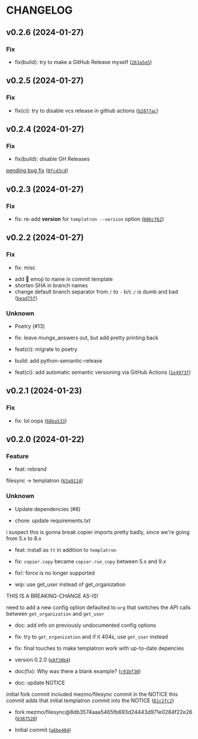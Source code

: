 # CHANGELOG



## v0.2.6 (2024-01-27)

### Fix

* fix(build): try to make a GitHub Release myself ([`263a5e5`](https://github.com/charlesthomas/templatron/commit/263a5e5b14b9eb40ba864a0768f66cf2861f46a5))


## v0.2.5 (2024-01-27)

### Fix

* fix(ci): try to disable vcs release in github actions ([`b2877ac`](https://github.com/charlesthomas/templatron/commit/b2877ac0aee077f4c9a88574833f1f8c3c13c43f))


## v0.2.4 (2024-01-27)

### Fix

* fix(build): disable GH Releases

[pending bug fix](https://github.com/python-semantic-release/python-semantic-release/issues/818) ([`0fcd3cd`](https://github.com/charlesthomas/templatron/commit/0fcd3cdf98bade3537e2237ba44716f2aeb792f6))


## v0.2.3 (2024-01-27)

### Fix

* fix: re-add __version__ for `templatron --version` option ([`086cf62`](https://github.com/charlesthomas/templatron/commit/086cf62bfaab8ba3465d74679b4808bf97615662))


## v0.2.2 (2024-01-27)

### Fix

* fix: misc

- add 🤖 emoji to name in commit template
- shorten SHA in branch names
- change default branch separator from `/` to `-` b/c `/` is dumb and bad ([`bead75f`](https://github.com/charlesthomas/templatron/commit/bead75fe30b8d84708de15f9d1037e6b9cb6ec57))

### Unknown

* Poetry (#13)

* fix: leave munge_answers out, but add pretty printing back

* feat(ci): migrate to poetry

* build: add python-semantic-release

* feat(ci): add automatic semantic versioning via GitHub Actions ([`1e4973f`](https://github.com/charlesthomas/templatron/commit/1e4973f27ac332de803a6e4c0db34536565f5d0c))


## v0.2.1 (2024-01-23)

### Fix

* fix: lol oops ([`68ba533`](https://github.com/charlesthomas/templatron/commit/68ba5337cad5f6a6eb175c0cf8163f7faae514ae))


## v0.2.0 (2024-01-22)

### Feature

* feat: rebrand

filesync -&gt; templatron ([`63a9114`](https://github.com/charlesthomas/templatron/commit/63a9114447d66a72bf4b6ddc2c6fdf18c41051aa))

### Unknown

* Update dependencies (#8)

* chore: update requirements.txt

i suspect this is gonna break copier imports pretty badly, since we&#39;re
going from 5.x to 8.x

* feat: install as `tt` in addition to `templatron`

* fix: `copier.copy` became `copier.run_copy` between 5.x and 9.x

* fix!: force is no longer supported

* wip: use get_user instead of get_organization

THIS IS A BREAKING-CHANGE AS-IS!

need to add a new config option defaulted to `org` that switches the API
calls between `get_organization` and `get_user`

* doc: add info on previously undocumented config options

* fix: try to `get_organization` and if it 404s, use `get_user` instead

* fix: final touches to make templatron work with up-to-date depencies

* version 0.2.0 ([`e8f30b4`](https://github.com/charlesthomas/templatron/commit/e8f30b4a5750df0dde6b08850cb47b007f83b5e5))

* doc(fix): Why was there a blank example? ([`c91bf30`](https://github.com/charlesthomas/templatron/commit/c91bf300f783170aa237d152d1c80b4accb3612b))

* doc: update NOTICE

initial fork commit included mezmo/filesync commit in the NOTICE
this commit adds that initial templatron commit into the NOTICE ([`81c2fc2`](https://github.com/charlesthomas/templatron/commit/81c2fc29d1e12c78b7e8dcf24853814d3f5765eb))

* fork mezmo/filesync@8db3574aaa5465fb693d24443d971e0284f22e26 ([`6387520`](https://github.com/charlesthomas/templatron/commit/63875208270478041174660e4bd8ed1bc0e483dd))

* Initial commit ([`a6be404`](https://github.com/charlesthomas/templatron/commit/a6be404a80918fd3603e343e9d3dfa2c38725f64))

